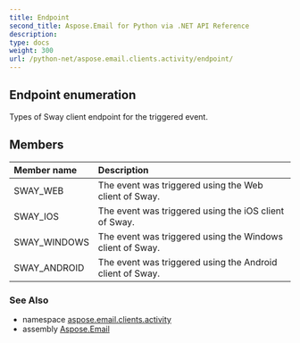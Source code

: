 ```yaml
---
title: Endpoint
second_title: Aspose.Email for Python via .NET API Reference
description: 
type: docs
weight: 300
url: /python-net/aspose.email.clients.activity/endpoint/
---
```


## Endpoint enumeration

Types of Sway client endpoint for the triggered event.

## Members
| Member name | Description |
| :- | :- |
|SWAY_WEB|The event was triggered using the Web client of Sway.|
|SWAY_IOS|The event was triggered using the iOS client of Sway.|
|SWAY_WINDOWS|The event was triggered using the Windows client of Sway.|
|SWAY_ANDROID|The event was triggered using the Android client of Sway.|

### See Also

* namespace [aspose.email.clients.activity](/email/python-net/aspose.email.clients.activity/)
* assembly [Aspose.Email](/email/python-net/)

